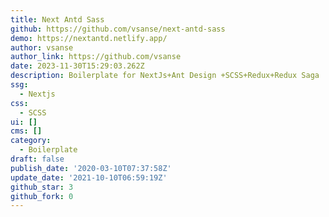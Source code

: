 ```yaml
---
title: Next Antd Sass
github: https://github.com/vsanse/next-antd-sass
demo: https://nextantd.netlify.app/
author: vsanse
author_link: https://github.com/vsanse
date: 2023-11-30T15:29:03.262Z
description: Boilerplate for NextJs+Ant Design +SCSS+Redux+Redux Saga
ssg:
  - Nextjs
css:
  - SCSS
ui: []
cms: []
category:
  - Boilerplate
draft: false
publish_date: '2020-03-10T07:37:58Z'
update_date: '2021-10-10T06:59:19Z'
github_star: 3
github_fork: 0
---
```

